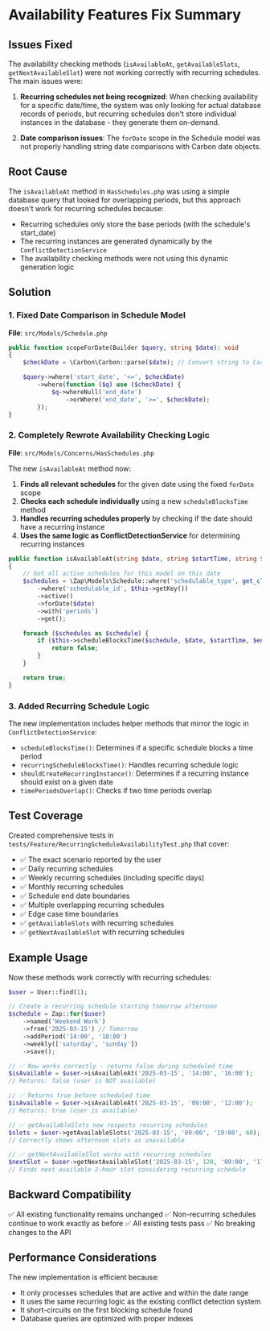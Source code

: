 # Availability Features Fix Summary

## Issues Fixed

The availability checking methods (`isAvailableAt`, `getAvailableSlots`, `getNextAvailableSlot`) were not working correctly with recurring schedules. The main issues were:

1. **Recurring schedules not being recognized**: When checking availability for a specific date/time, the system was only looking for actual database records of periods, but recurring schedules don't store individual instances in the database - they generate them on-demand.

2. **Date comparison issues**: The `forDate` scope in the Schedule model was not properly handling string date comparisons with Carbon date objects.

## Root Cause

The `isAvailableAt` method in `HasSchedules.php` was using a simple database query that looked for overlapping periods, but this approach doesn't work for recurring schedules because:

- Recurring schedules only store the base periods (with the schedule's start_date)
- The recurring instances are generated dynamically by the `ConflictDetectionService`
- The availability checking methods were not using this dynamic generation logic

## Solution

### 1. Fixed Date Comparison in Schedule Model

**File**: `src/Models/Schedule.php`

```php
public function scopeForDate(Builder $query, string $date): void
{
    $checkDate = \Carbon\Carbon::parse($date); // Convert string to Carbon

    $query->where('start_date', '<=', $checkDate)
        ->where(function ($q) use ($checkDate) {
            $q->whereNull('end_date')
                ->orWhere('end_date', '>=', $checkDate);
        });
}
```

### 2. Completely Rewrote Availability Checking Logic

**File**: `src/Models/Concerns/HasSchedules.php`

The new `isAvailableAt` method now:

1. **Finds all relevant schedules** for the given date using the fixed `forDate` scope
2. **Checks each schedule individually** using a new `scheduleBlocksTime` method
3. **Handles recurring schedules properly** by checking if the date should have a recurring instance
4. **Uses the same logic as ConflictDetectionService** for determining recurring instances

```php
public function isAvailableAt(string $date, string $startTime, string $endTime): bool
{
    // Get all active schedules for this model on this date
    $schedules = \Zap\Models\Schedule::where('schedulable_type', get_class($this))
        ->where('schedulable_id', $this->getKey())
        ->active()
        ->forDate($date)
        ->with('periods')
        ->get();

    foreach ($schedules as $schedule) {
        if ($this->scheduleBlocksTime($schedule, $date, $startTime, $endTime)) {
            return false;
        }
    }

    return true;
}
```

### 3. Added Recurring Schedule Logic

The new implementation includes helper methods that mirror the logic in `ConflictDetectionService`:

- `scheduleBlocksTime()`: Determines if a specific schedule blocks a time period
- `recurringScheduleBlocksTime()`: Handles recurring schedule logic
- `shouldCreateRecurringInstance()`: Determines if a recurring instance should exist on a given date
- `timePeriodsOverlap()`: Checks if two time periods overlap

## Test Coverage

Created comprehensive tests in `tests/Feature/RecurringScheduleAvailabilityTest.php` that cover:

- ✅ The exact scenario reported by the user
- ✅ Daily recurring schedules
- ✅ Weekly recurring schedules (including specific days)
- ✅ Monthly recurring schedules
- ✅ Schedule end date boundaries
- ✅ Multiple overlapping recurring schedules
- ✅ Edge case time boundaries
- ✅ `getAvailableSlots` with recurring schedules
- ✅ `getNextAvailableSlot` with recurring schedules

## Example Usage

Now these methods work correctly with recurring schedules:

```php
$user = User::find(1);

// Create a recurring schedule starting tomorrow afternoon
$schedule = Zap::for($user)
    ->named('Weekend Work')
    ->from('2025-03-15') // Tomorrow
    ->addPeriod('14:00', '18:00')
    ->weekly(['saturday', 'sunday'])
    ->save();

// ✅ Now works correctly - returns false during scheduled time
$isAvailable = $user->isAvailableAt('2025-03-15', '14:00', '16:00');
// Returns: false (user is NOT available)

// ✅ Returns true before scheduled time
$isAvailable = $user->isAvailableAt('2025-03-15', '09:00', '12:00');
// Returns: true (user is available)

// ✅ getAvailableSlots now respects recurring schedules
$slots = $user->getAvailableSlots('2025-03-15', '09:00', '19:00', 60);
// Correctly shows afternoon slots as unavailable

// ✅ getNextAvailableSlot works with recurring schedules
$nextSlot = $user->getNextAvailableSlot('2025-03-15', 120, '09:00', '17:00');
// Finds next available 2-hour slot considering recurring schedule
```

## Backward Compatibility

✅ All existing functionality remains unchanged
✅ Non-recurring schedules continue to work exactly as before
✅ All existing tests pass
✅ No breaking changes to the API

## Performance Considerations

The new implementation is efficient because:
- It only processes schedules that are active and within the date range
- It uses the same recurring logic as the existing conflict detection system
- It short-circuits on the first blocking schedule found
- Database queries are optimized with proper indexes
